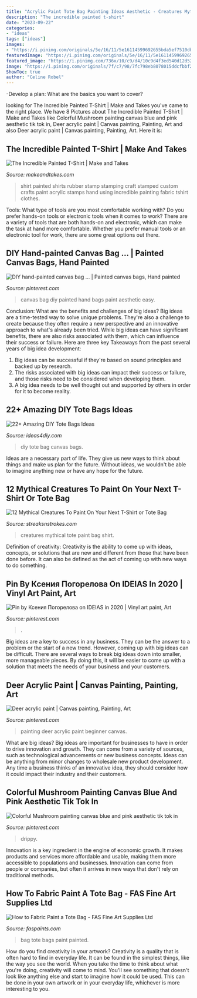 ```yaml
---
title: "Acrylic Paint Tote Bag Painting Ideas Aesthetic - Creatures Mythical Tote Paint Bag Shirt"
description: "The incredible painted t-shirt"
date: "2023-09-22"
categories:
- "ideas"
tags: ["ideas"]
images:
- "https://i.pinimg.com/originals/5e/16/11/5e16114599692655bda5ef7510db9008.jpg"
featuredImage: "https://i.pinimg.com/originals/5e/16/11/5e16114599692655bda5ef7510db9008.jpg"
featured_image: "https://i.pinimg.com/736x/10/c9/d4/10c9d4f3ed540d12d5249603402078a6.jpg"
image: "https://i.pinimg.com/originals/7f/c7/98/7fc798eb8078015ddcfbbf25a52614dc.jpg"
ShowToc: true
author: "Celine Robel"
---
```



-Develop a plan: What are the basics you want to cover?

	

		
looking for The Incredible Painted T-Shirt | Make and Takes you've came to the right place. We have 8 Pictures about The Incredible Painted T-Shirt | Make and Takes like Colorful Mushroom painting canvas blue and pink aesthetic tik tok in, Deer acrylic paint | Canvas painting, Painting, Art and also Deer acrylic paint | Canvas painting, Painting, Art. Here it is:
		
    
## The Incredible Painted T-Shirt | Make And Takes

<img loading=lazy src="https://www.makeandtakes.com/wp-content/uploads/stampshirt4.jpg" onerror="this.onerror=null;this.src='https://tse1.mm.bing.net/th?id=OIP.VfL97Sk8LI3th9ncRzttpwHaE8&amp;pid=15.1';" alt="The Incredible Painted T-Shirt | Make and Takes">

_Source: makeandtakes.com_

>shirt painted shirts rubber stamp stamping craft stamped custom crafts paint acrylic stamps hand using incredible painting fabric tshirt clothes. 

	

Tools: What type of tools are you most comfortable working with?
Do you prefer hands-on tools or electronic tools when it comes to work? There are a variety of tools that are both hands-on and electronic, which can make the task at hand more comfortable. Whether you prefer manual tools or an electronic tool for work, there are some great options out there.

    
## DIY Hand-painted Canvas Bag … | Painted Canvas Bags, Hand Painted

<img loading=lazy src="https://i.pinimg.com/originals/5e/16/11/5e16114599692655bda5ef7510db9008.jpg" onerror="this.onerror=null;this.src='https://tse2.mm.bing.net/th?id=OIP.PvVotIS0DGc7BQEAy8qRdAHaJf&amp;pid=15.1';" alt="DIY hand-painted canvas bag … | Painted canvas bags, Hand painted">

_Source: pinterest.com_

>canvas bag diy painted hand bags paint aesthetic easy. 

	

Conclusion: What are the benefits and challenges of big ideas?
Big ideas are a time-tested way to solve unique problems. They're also a challenge to create because they often require a new perspective and an innovative approach to what's already been tried. While big ideas can have significant benefits, there are also risks associated with them, which can influence their success or failure. Here are three key Takeaways from the past several years of big idea development: 
1. Big ideas can be successful if they're based on sound principles and backed up by research.
2. The risks associated with big ideas can impact their success or failure, and those risks need to be considered when developing them.
3. A big idea needs to be well thought out and supported by others in order for it to become reality.

    
## 22+ Amazing DIY Tote Bags Ideas

<img loading=lazy src="http://ideas4diy.com/wp-content/uploads/2017/05/DIY-Canvas-Tote-Bag.jpg" onerror="this.onerror=null;this.src='https://tse1.mm.bing.net/th?id=OIP.QqO2rs_uMqHyN6LSFvlNJAHaIr&amp;pid=15.1';" alt="22+ Amazing DIY Tote Bags Ideas">

_Source: ideas4diy.com_

>diy tote bag canvas bags. 

	

Ideas are a necessary part of life. They give us new ways to think about things and make us plan for the future. Without ideas, we wouldn't be able to imagine anything new or have any hope for the future.

    
## 12 Mythical Creatures To Paint On Your Next T-Shirt Or Tote Bag

<img loading=lazy src="http://cdn.shopify.com/s/files/1/0260/9971/2105/articles/Untitled_design_13_600x.jpg?v=1569825719" onerror="this.onerror=null;this.src='https://tse2.mm.bing.net/th?id=OIP.6WfFK-9rb5xOL7Klyn3UMwHaFj&amp;pid=15.1';" alt="12 Mythical Creatures To Paint On Your Next T-Shirt or Tote Bag">

_Source: streaksnstrokes.com_

>creatures mythical tote paint bag shirt. 

	

Definition of creativity:
Creativity is the ability to come up with ideas, concepts, or solutions that are new and different from those that have been done before. It can also be defined as the act of coming up with new ways to do something.

    
## Pin By Ксения Погорелова On IDEIAS In 2020 | Vinyl Art Paint, Art

<img loading=lazy src="https://i.pinimg.com/736x/ca/eb/a3/caeba3f7fcf018e1e2b405b292252642.jpg" onerror="this.onerror=null;this.src='https://tse2.mm.bing.net/th?id=OIP.Z1wQSLUUPqiU_vRr6AKW-QHaHa&amp;pid=15.1';" alt="Pin by Ксения Погорелова on IDEIAS in 2020 | Vinyl art paint, Art">

_Source: pinterest.com_

>. 

	

Big ideas are a key to success in any business. They can be the answer to a problem or the start of a new trend. However, coming up with big ideas can be difficult. There are several ways to break big ideas down into smaller, more manageable pieces. By doing this, it will be easier to come up with a solution that meets the needs of your business and your customers.

    
## Deer Acrylic Paint | Canvas Painting, Painting, Art

<img loading=lazy src="https://i.pinimg.com/originals/7f/c7/98/7fc798eb8078015ddcfbbf25a52614dc.jpg" onerror="this.onerror=null;this.src='https://tse2.mm.bing.net/th?id=OIP.7dhZfQMQRVW3KZwrrFFuQQHaJ1&amp;pid=15.1';" alt="Deer acrylic paint | Canvas painting, Painting, Art">

_Source: pinterest.com_

>painting deer acrylic paint beginner canvas. 

	

What are big ideas?
Big ideas are important for businesses to have in order to drive innovation and growth. They can come from a variety of sources, such as technological advancements or new business concepts. Ideas can be anything from minor changes to wholesale new product development. Any time a business thinks of an innovative idea, they should consider how it could impact their industry and their customers.

    
## Colorful Mushroom Painting Canvas Blue And Pink Aesthetic Tik Tok In

<img loading=lazy src="https://i.pinimg.com/736x/10/c9/d4/10c9d4f3ed540d12d5249603402078a6.jpg" onerror="this.onerror=null;this.src='https://tse3.mm.bing.net/th?id=OIP.PWN2NR0-DEQzrIaIbD5I-QHaMT&amp;pid=15.1';" alt="Colorful Mushroom painting canvas blue and pink aesthetic tik tok in">

_Source: pinterest.com_

>drippy. 

	

Innovation is a key ingredient in the engine of economic growth. It makes products and services more affordable and usable, making them more accessible to populations and businesses. Innovation can come from people or companies, but often it arrives in new ways that don't rely on traditional methods.

    
## How To Fabric Paint A Tote Bag - FAS Fine Art Supplies Ltd

<img loading=lazy src="http://www.faspaints.com/uploads/4/7/2/6/47269167/bags3.jpg" onerror="this.onerror=null;this.src='https://tse2.mm.bing.net/th?id=OIP.JZJglxZrSvj649WLyobC-wAAAA&amp;pid=15.1';" alt="How to Fabric Paint a Tote Bag - FAS Fine Art Supplies Ltd">

_Source: faspaints.com_

>bag tote bags paint painted. 

	

How do you find creativity in your artwork?
Creativity is a quality that is often hard to find in everyday life. It can be found in the simplest things, like the way you see the world. When you take the time to think about what you're doing, creativity will come to mind. You'll see something that doesn't look like anything else and start to imagine how it could be used. This can be done in your own artwork or in your everyday life, whichever is more interesting to you.

